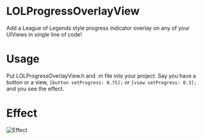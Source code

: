 LOLProgressOverlayView
======================

Add a League of Legends style progress indicator overlay on any of your UIViews in single line of code!

Usage
======================
Put LOLProgressOverlayView.h and .m file into your project.
Say you have a button or a view,
``[button setProgress: 0.75];``
or
``[view setProgress: 0.3];``
and you see the effect.

Effect
======================
![Effect](https://raw.github.com/DJBen/LOLProgressOverlayView/master/LOLProgressOverlayViewExample.png)
